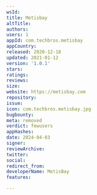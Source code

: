 ```yaml
---
wsId: 
title: Metisbay
altTitle: 
authors: 
users: 1
appId: com.techbros.metisbay
appCountry: 
released: 2020-12-18
updated: 2021-01-12
version: '1.0.1'
stars: 
ratings: 
reviews: 
size: 
website: https://metisbay.com
repository: 
issue: 
icon: com.techbros.metisbay.jpg
bugbounty: 
meta: removed
verdict: fewusers
appHashes: 
date: 2024-04-03
signer: 
reviewArchive: 
twitter: 
social: 
redirect_from: 
developerName: MetisBay
features: 

---
```


